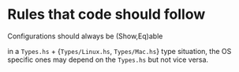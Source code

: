 # Rules that code should follow

Configurations should always be (Show,Eq)able

in a `Types.hs` + {`Types/Linux.hs`, `Types/Mac.hs`} type situation, the OS specific ones may depend on the `Types.hs` but not vice versa.

